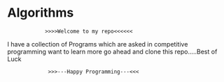 # Algorithms

                >>>>Welcome to my repo<<<<<<
                                                              
 I have a collection of Programs which are asked in competitive programming
 want to learn more go ahead and clone this repo.....Best of Luck
                                                 
                 >>>---Happy Programming---<<<
